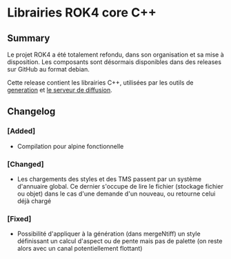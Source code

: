 # Librairies ROK4 core C++

## Summary

Le projet ROK4 a été totalement refondu, dans son organisation et sa mise à disposition. Les composants sont désormais disponibles dans des releases sur GitHub au format debian.

Cette release contient les librairies C++, utilisées par les outils de [generation](https://github.com/rok4/generation) et [le serveur de diffusion](https://github.com/rok4/server).

## Changelog

### [Added]

* Compilation pour alpine fonctionnelle

### [Changed]

* Les chargements des styles et des TMS passent par un système d'annuaire global. Ce dernier s'occupe de lire le fichier (stockage fichier ou objet) dans le cas d'une demande d'un nouveau, ou retourne celui déjà chargé

### [Fixed]

* Possibilité d'appliquer à la génération (dans mergeNtiff) un style définissant un calcul d'aspect ou de pente mais pas de palette (on reste alors avec un canal potentiellement flottant)

<!-- 
### [Added]

### [Changed]

### [Deprecated]

### [Removed]

### [Fixed]

### [Security] 
-->